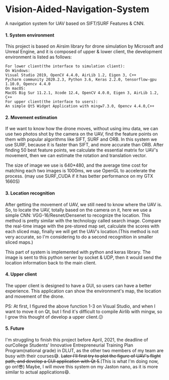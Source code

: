 # Vision-Aided-Navigation-System
 A navigation system for UAV based on SIFT/SURF Features & CNN.

#### 1. System environment

This project is based on Airsim library for drone simulation by Microsoft and Unreal Engine, and it is composed of upper & lower client, the development environment is listed as follows:

```
For lower client(the interface to simulation client):
On Windows:
Visual Studio 2019, OpenCV 4.4.0, AirLib 1.2, Eigen 3, C++
Pycharm community 2020.2.3, Python 3.6, Keras 2.2.0, tensorflow-gpu 1.10.0, Opencv 4.4.0
On macOS:
MacOS Big Sur 11.2.1, Xcode 12.4, OpenCV 4.0.0, Eigen 3, AirLib 1.2, C++
For upper client(the interface to users):
An simple Qt5 Widget Application with mingw7.3.0, Opencv 4.4.0,C++
```

#### 2. Movement estimation

If we want to know how the drone moves, without using imu data, we can use two photos shot by the camera on the UAV, find the feature points on them with popular algorithms like SIFT, SURF and ORB. In this system we use SURF, because it is faster than SIFT, and more accurate than ORB. After finding 50 best feature points, we calculate the essential matrix for UAV's movement, then we can estimate the rotation and translation vector.

The size of image we use is 640*480, and the average time cost for matching each two images is 1000ms, we use OpenGL to accelerate the process. (may use SURF_CUDA if it has better performance on my GTX 1660S)

#### 3. Location recognition

After getting the movement of UAV, we still need to know where the UAV is. So, to locate the UAV, totally based on the camera on it, here we use a simple CNN: VGG-16/Resnet/Densenet to recognize the location. This method is pretty similar with the technology called search image. Compare the real-time image with the pre-stored map set, calculate the scores with each sliced map, finally we will get the UAV's location.(This method is not very accurate, so I'm considering to do a second recognition in smaller sliced maps.)

This part of system is implemented with python and keras library. The image is sent to this python server by socket & UDP, then it would send the location information back to the main client.

#### 4. Upper client

The upper client is designed to have a GUI, so users can have a better experience. This application can show the environment's map, the location and movement of the drone.

PS: At first, I figured the above function 1-3 on Visual Studio, and when I want to move it on Qt, but I find it's difficult to compile Airlib with mingw, so I grow this thought of develop a upper client.:confused:

#### 5. Future

I'm struggling to finish this project before April, 2021, the deadline of ourCollege Students' Innovative Entrepreneurial Training Plan Program(national grade) in DLUT, as the other two members of my team are busy with their courses:sweat_smile:. ~~Later I'll first try to plot the figure of UAV's flight path, and develop a GUI application with Qt 5~~.(This is what I'm doing now, go on!:sunglasses:) Maybe, I will move this system on my Jaston nano, as it is more similar to actual applications:smile:.
